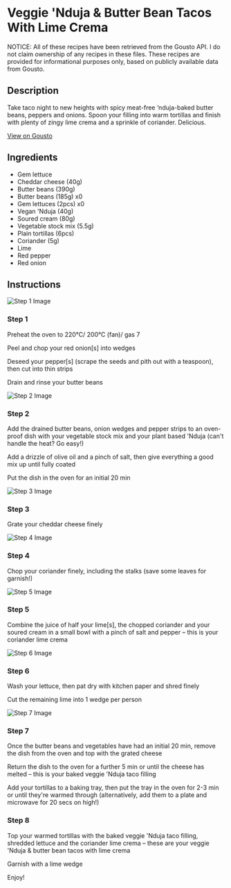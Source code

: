 # Veggie 'Nduja & Butter Bean Tacos With Lime Crema

NOTICE: All of these recipes have been retrieved from the Gousto API. I do not claim ownership of any recipes in these files. These recipes are provided for informational purposes only, based on publicly available data from Gousto.

## Description

Take taco night to new heights with spicy meat-free ‘nduja-baked butter beans, peppers and onions. Spoon your filling into warm tortillas and finish with plenty of zingy lime crema and a sprinkle of coriander. Delicious.

[View on Gousto](https://www.gousto.co.uk/recipes/cookbook/veggie-nduja-butter-bean-tacos-with-lime-crema)

## Ingredients

- Gem lettuce
- Cheddar cheese (40g)
- Butter beans (390g)
- Butter beans (185g) x0
- Gem lettuces (2pcs) x0
- Vegan 'Nduja (40g)
- Soured cream (80g)
- Vegetable stock mix (5.5g)
- Plain tortillas (6pcs)
- Coriander (5g)
- Lime
- Red pepper
- Red onion

## Instructions

![Step 1 Image](https://production-media.gousto.co.uk/cms/recipe-step-image/step-1-1704803289271-x200.jpg)

### Step 1

Preheat the oven to 220°C/ 200°C (fan)/ gas 7

Peel and chop your red onion[s] into wedges

Deseed your pepper[s]<span class="text-danger"> </span>(scrape the seeds and pith out with a teaspoon), then cut into thin strips

Drain and rinse your butter beans

![Step 2 Image](https://production-media.gousto.co.uk/cms/recipe-step-image/step-2-1704803291939-x200.jpg)

### Step 2

Add the drained butter beans, onion wedges and pepper strips to an oven-proof dish with your vegetable stock mix and your plant based 'Nduja (can't handle the heat? Go easy!)

Add a drizzle of olive oil and a pinch of salt, then give everything a good mix up until fully coated

Put the dish in the oven for an initial 20 min

![Step 3 Image](https://production-media.gousto.co.uk/cms/recipe-step-image/Step-3-1704803295115-x200.jpg)

### Step 3

Grate your cheddar cheese finely

![Step 4 Image](https://production-media.gousto.co.uk/cms/recipe-step-image/Step-4-1704803298369-x200.jpg)

### Step 4

Chop your coriander finely, including the stalks (save some leaves for garnish!)

![Step 5 Image](https://production-media.gousto.co.uk/cms/recipe-step-image/step-5-1704803301808-x200.jpg)

### Step 5

Combine the juice of half your lime[s], the chopped coriander and your soured cream in a small bowl with a pinch of salt and pepper – this is your coriander lime crema

![Step 6 Image](https://production-media.gousto.co.uk/cms/recipe-step-image/step-6-1704803305532-x200.jpg)

### Step 6

Wash your lettuce, then pat dry with kitchen paper and shred finely

Cut the remaining lime into 1 wedge per person

![Step 7 Image](https://production-media.gousto.co.uk/cms/recipe-step-image/step-7-1704803308529-x200.jpg)

### Step 7

Once the butter beans and vegetables have had an initial 20 min, remove the dish from the oven and top with the grated cheese

Return the dish to the oven for a further 5 min or until the cheese has melted – this is your baked veggie 'Nduja taco filling

Add your tortillas to a baking tray, then put the tray in the oven for 2-3 min or until they're warmed through (alternatively, add them to a plate and microwave for 20 secs on high!)

### Step 8

Top your warmed tortillas with the baked veggie 'Nduja taco filling, shredded lettuce and the coriander lime crema – these are your veggie 'Nduja & butter bean tacos with lime crema

Garnish with a lime wedge

Enjoy!

